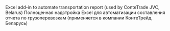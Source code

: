 Excel add-in to automate transportation report (used by ConteTrade JVC, Belarus)
Полноценная надстройка Excel для автоматизации составления отчета по грузоперевозкам (применяется в компании КонтеТрейд, Беларусь)
